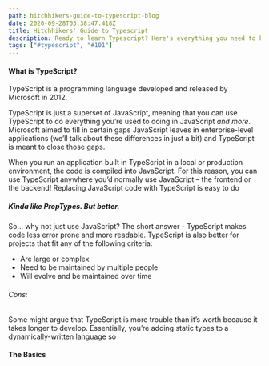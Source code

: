 ```yaml
---
path: hitchhikers-guide-to-typescript-blog
date: 2020-09-28T05:38:47.418Z
title: Hitchhikers' Guide to Typescript
description: Ready to learn Typescript? Here's everything you need to know to get started
tags: ["#typescript", "#101"]
---
```


#### **What is TypeScript?**

TypeScript is a programming language developed and released by Microsoft in 2012.

TypeScript is just a superset of JavaScript, meaning that you can use TypeScript to do everything you’re used to doing in JavaScript *and more*.  Microsoft aimed to fill in certain gaps JavaScript leaves in enterprise-level applications (we’ll talk about these differences in just a bit) and TypeScript is meant to close those gaps.

When you run an application built in TypeScript in a local or production environment, the code is compiled into JavaScript.  For this reason, you can use TypeScript anywhere you’d normally use JavaScript – the frontend or the backend!  Replacing JavaScript code with TypeScript is easy to do

##### Kinda like PropTypes.  But better.

So… why not just use JavaScript?  The short answer - TypeScript makes code less error prone and more readable.  TypeScript is also better for projects that fit any of the following criteria:

   * Are large or complex
   * Need to be maintained by multiple people
   * Will evolve and be maintained over time

###### Cons:

Some might argue that TypeScript is more trouble than it’s worth because it takes longer to develop.  Essentially, you’re adding static types to a dynamically-written language so 


#### The Basics

